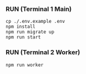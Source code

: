 ### RUN (Terminal 1 Main)
```
cp ./.env.example .env
npm install
npm run migrate up
npm run start
```

### RUN (Terminal 2 Worker)
```
npm run worker
```